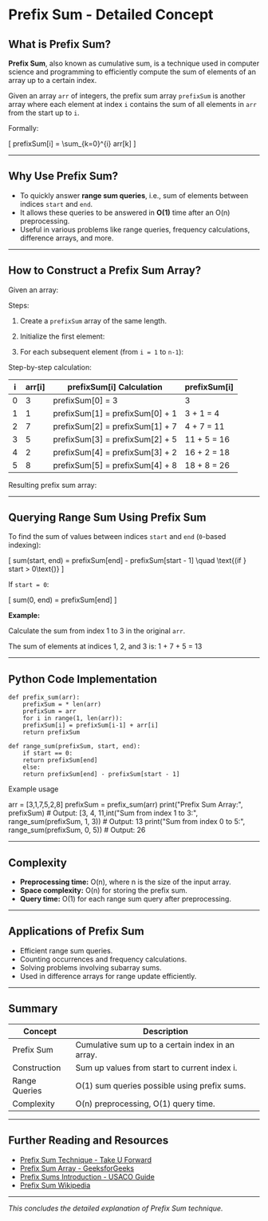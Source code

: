 # Prefix Sum - Detailed Concept

## What is Prefix Sum?

**Prefix Sum**, also known as cumulative sum, is a technique used in computer science and programming to efficiently compute the sum of elements of an array up to a certain index.

Given an array `arr` of integers, the prefix sum array `prefixSum` is another array where each element at index `i` contains the sum of all elements in `arr` from the start up to `i`.

Formally:

\[
prefixSum[i] = \sum_{k=0}^{i} arr[k]
\]

---

## Why Use Prefix Sum?

- To quickly answer **range sum queries**, i.e., sum of elements between indices `start` and `end`.
- It allows these queries to be answered in **O(1)** time after an O(n) preprocessing.
- Useful in various problems like range queries, frequency calculations, difference arrays, and more.

---

## How to Construct a Prefix Sum Array?

Given an array:


Steps:

1. Create a `prefixSum` array of the same length.

2. Initialize the first element:


3. For each subsequent element (from `i = 1` to `n-1`):


Step-by-step calculation:

| i   | arr[i] | prefixSum[i] Calculation           | prefixSum[i] |
|-----|---------|-----------------------------------|--------------|
| 0   | 3       | prefixSum[0] = 3                  | 3            |
| 1   | 1       | prefixSum[1] = prefixSum[0] + 1  | 3 + 1 = 4    |
| 2   | 7       | prefixSum[2] = prefixSum[1] + 7  | 4 + 7 = 11   |
| 3   | 5       | prefixSum[3] = prefixSum[2] + 5  | 11 + 5 = 16  |
| 4   | 2       | prefixSum[4] = prefixSum[3] + 2  | 16 + 2 = 18  |
| 5   | 8       | prefixSum[5] = prefixSum[4] + 8  | 18 + 8 = 26  |

Resulting prefix sum array:


---

## Querying Range Sum Using Prefix Sum

To find the sum of values between indices `start` and `end` (`0`-based indexing):

\[
sum(start, end) = prefixSum[end] - prefixSum[start - 1] \quad \text{(if } start > 0\text{)}
\]

If `start = 0`:

\[
sum(0, end) = prefixSum[end]
\]

**Example:**

Calculate the sum from index 1 to 3 in the original `arr`.


The sum of elements at indices 1, 2, and 3 is: 1 + 7 + 5 = 13

---

## Python Code Implementation
    def prefix_sum(arr):
        prefixSum = * len(arr)
        prefixSum = arr
        for i in range(1, len(arr)):
        prefixSum[i] = prefixSum[i-1] + arr[i]
        return prefixSum

    def range_sum(prefixSum, start, end):
        if start == 0:
        return prefixSum[end]
        else:
        return prefixSum[end] - prefixSum[start - 1]


Example usage

arr = [3,1,7,5,2,8]
prefixSum = prefix_sum(arr)
print("Prefix Sum Array:", prefixSum) # Output: [3, 4, 11,int("Sum from index 1 to 3:", range_sum(prefixSum, 1, 3)) # Output: 13
print("Sum from index 0 to 5:", range_sum(prefixSum, 0, 5)) # Output: 26

---

## Complexity

- **Preprocessing time:** O(n), where n is the size of the input array.
- **Space complexity:** O(n) for storing the prefix sum.
- **Query time:** O(1) for each range sum query after preprocessing.

---

## Applications of Prefix Sum

- Efficient range sum queries.
- Counting occurrences and frequency calculations.
- Solving problems involving subarray sums.
- Used in difference arrays for range update efficiently.

---

## Summary

| Concept       | Description                                      |
|---------------|------------------------------------------------|
| Prefix Sum    | Cumulative sum up to a certain index in an array. |
| Construction  | Sum up values from start to current index i.      |
| Range Queries | O(1) sum queries possible using prefix sums.      |
| Complexity    | O(n) preprocessing, O(1) query time.               |

---

## Further Reading and Resources

- [Prefix Sum Technique - Take U Forward](https://takeuforward.org/data-structure/prefix-sum-technique/)
- [Prefix Sum Array - GeeksforGeeks](https://www.geeksforgeeks.org/dsa/prefix-sum-array-implementation-applications-competitive-programming/)
- [Prefix Sums Introduction - USACO Guide](https://usaco.guide/silver/prefix-sums)
- [Prefix Sum Wikipedia](https://en.wikipedia.org/wiki/Prefix_sum)

---

*This concludes the detailed explanation of Prefix Sum technique.*  
